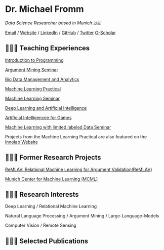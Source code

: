 # Dr. Michael Fromm

_Data Science Researcher based in Munich 🇩🇪_ <br>

[Email](mailto:fromm@dbs.ifi.lmu.de) / [Website](https://fromm-m.github.io/fromm/) / [LinkedIn](https://www.linkedin.com/in/michael-fromm-a2069772/) / [GitHub](https://github.com/fromm-m) / [Twitter](https://twitter.com/carolstran/) [G-Scholar](https://scholar.google.de/citations?hl=de&amp;user=NL5yVhYAAAAJ)

## 👩🏼‍💻 Teaching Experiences
[Introduction to Programming](http://www.dbs.ifi.lmu.de/cms/studium_lehre/lehre_bachelor/eip1819/index.html)

[Argument Mining Seminar](https://www.dbs.ifi.lmu.de/cms/studium_lehre/lehre_bachelor/bscseminar22/index.html)

[Big Data Management and Analytics](https://www.dbs.ifi.lmu.de/cms/studium_lehre/lehre_master/bigdata2122/index.html)

[Machine Learning Practical](https://www.dbs.ifi.lmu.de/cms/studium_lehre/lehre_master/pbds21/index.html)

[Machine Learning Seminar](http://www.dbs.ifi.lmu.de/cms/studium_lehre/lehre_master/semrecent19/index.html)

[Deep Learning and Artificial Intelligence](https://www.dbs.ifi.lmu.de/cms/studium_lehre/lehre_master/deep2021/index.html)

[Artificial Intelligencee for Games](https://www.dbs.ifi.lmu.de/cms/studium_lehre/lehre_master/art21/index.html)

[Machine Learning with limited labeled Data Seminar](https://www.dbs.ifi.lmu.de/cms/studium_lehre/lehre_master/semrecent2223/index.html)

Projects from the Machine Learning Practical are also featured on the [Innolab Website](https://innolab.ifi.lmu.de)

## 👩🏼‍💻 Former Research Projects
[ReMLAV: Relational Machine Learning for Argument Validation(ReMLAV)](http://ratio.sc.cit-ec.uni-bielefeld.de/projects/remlav/)

[Munich Center for Machine Learning (MCML)](https://mcml.ai/)

## 👩🏼‍💻 Research Interests
Deep Learning / Relational Machine Learning

Natural Language Processing / Argument Mining / Large-Language-Models

Computer Vision / Remote Sensing

## 👩🏼‍💻 Selected Publications
